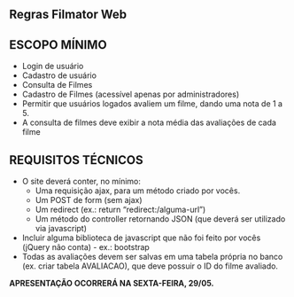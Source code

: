 ## Regras Filmator Web

## ESCOPO MÍNIMO
-  Login de usuário
- Cadastro de usuário
- Consulta de Filmes 
- Cadastro de Filmes (acessível apenas por administradores)
- Permitir que usuários logados avaliem um filme, dando uma nota de 1 a 5.
- A consulta de filmes deve exibir a nota média das avaliações de cada filme

## REQUISITOS TÉCNICOS

- O site deverá conter, no mínimo:
  - Uma requisição ajax, para um método criado por vocês.
  - Um POST de form (sem ajax)
  - Um redirect (ex.: return  “redirect:/alguma-url”)
  - Um método do controller retornando JSON (que deverá ser utilizado via javascript)
- Incluir alguma biblioteca de javascript que não foi feito por vocês (jQuery não conta) - ex.: bootstrap
- Todas as avaliações devem ser salvas em uma tabela própria no banco (ex. criar tabela AVALIACAO), que deve possuir o ID do filme avaliado.

**APRESENTAÇÃO OCORRERÁ NA SEXTA-FEIRA, 29/05.**
